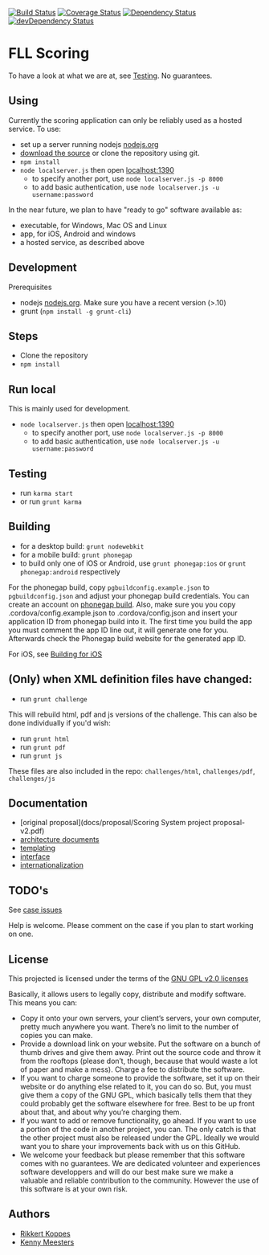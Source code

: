 [![Build Status](https://travis-ci.org/FirstLegoLeague/fllscoring.png?branch=master)](https://travis-ci.org/FirstLegoLeague/fllscoring)
[![Coverage Status](https://coveralls.io/repos/FirstLegoLeague/fllscoring/badge.png?branch=master)](https://coveralls.io/r/FirstLegoLeague/fllscoring?branch=master)
[![Dependency Status](https://david-dm.org/FirstLegoLeague/fllscoring.png)](https://david-dm.org/FirstLegoLeague/fllscoring)
[![devDependency Status](https://david-dm.org/FirstLegoLeague/fllscoring/dev-status.png)](https://david-dm.org/FirstLegoLeague/fllscoring#info=devDependencies)

FLL Scoring
=============

To have a look at what we are at, see [Testing](https://github.com/FirstLegoLeague/fllscoring/wiki/Testing). No guarantees.

Using
---------------

Currently the scoring application can only be reliably used as a hosted service. To use:

- set up a server running nodejs [nodejs.org](http://nodejs.org)
- [download the source](https://github.com/FirstLegoLeague/fllscoring/archive/master.zip) or clone the repository using git.
- `npm install`
- `node localserver.js` then open [localhost:1390](http://localhost:1390)
    - to specify another port, use `node localserver.js -p 8000`
    - to add basic authentication, use `node localserver.js -u username:password`

In the near future, we plan to have "ready to go" software available as:

- executable, for Windows, Mac OS and Linux
- app, for iOS, Android and windows
- a hosted service, as described above

Development
---------------

Prerequisites

- nodejs [nodejs.org](http://nodejs.org). Make sure you have a recent version (>.10)
- grunt (`npm install -g grunt-cli`)

Steps
------

- Clone the repository
- `npm install`

Run local
--------

This is mainly used for development.

- `node localserver.js` then open [localhost:1390](http://localhost:1390)
    - to specify another port, use `node localserver.js -p 8000`
    - to add basic authentication, use `node localserver.js -u username:password`

Testing
-------

- run `karma start`
- or run `grunt karma`

Building
--------

- for a desktop build: `grunt nodewebkit`
- for a mobile build: `grunt phonegap`
 - to build only one of iOS or Android, use `grunt phonegap:ios` or `grunt phonegap:android` respectively

For the phonegap build, copy `pgbuildconfig.example.json` to `pgbuildconfig.json` and adjust your phonegap build credentials. You can create an account on [phonegap build](http://build.phonegap.com/). Also, make sure you you copy .cordova/config.example.json to .cordova/config.json and insert your application ID from phonegap build into it. The first time you build the app you must comment the app ID line out, it will generate one for you. Afterwards check the Phonegap build website for the generated app ID.

For iOS, see [Building for iOS](https://github.com/FirstLegoLeague/fllscoring/wiki/Building-for-iOS)

(Only) when XML definition files have changed:
-----------------------------

- run `grunt challenge`

This will rebuild html, pdf and js versions of the challenge. This can also be done individually if you'd wish:

- run `grunt html`
- run `grunt pdf`
- run `grunt js`

These files are also included in the repo: `challenges/html`, `challenges/pdf`, `challenges/js`

Documentation
-------------

- [original proposal](docs/proposal/Scoring System project proposal-v2.pdf)
- [architecture documents](docs/architecture/readme.md)
- [templating](docs/templating/readme.md)
- [interface](docs/user_interface/readme.md)
- [internationalization](docs/i18n/readme.md)

TODO's
--------

See [case issues](https://github.com/FirstLegoLeague/fllscoring/issues?direction=desc&labels=case&page=1&sort=updated&state=open)

Help is welcome. Please comment on the case if you plan to start working on one.

License
--------
This projected is licensed under the terms of the [GNU GPL v2.0 licenses](https://raw.githubusercontent.com/FirstLegoLeague/fllscoring/master/LICENSE.txt)

Basically, it allows users to legally copy, distribute and modify software. This means you can:
* Copy it onto your own servers, your client’s servers, your own computer, pretty much anywhere you want. There’s no limit to the number of copies you can make.
* Provide a download link on your website. Put the software on a bunch of thumb drives and give them away. Print out the source code and throw it from the rooftops (please don’t, though, because that would waste a lot of paper and make a mess).
Charge a fee to distribute the software.
* If you want to charge someone to provide the software, set it up on their website or do anything else related to it, you can do so. But, you must give them a copy of the GNU GPL, which basically tells them that they could probably get the software elsewhere for free. Best to be up front about that, and about why you’re charging them.
* If you want to add or remove functionality, go ahead. If you want to use a portion of the code in another project, you can. The only catch is that the other project must also be released under the GPL. Ideally we would want you to share your improvements back with us on this GitHub.
* We welcome your feedback but please remember that this software comes with no guarantees. We are dedicated volunteer and experiences software developpers and will do our best make sure we make a valuable and reliable contribution to the community. However the use of this software is at your own risk.

Authors
--------

- [Rikkert Koppes](mailto:rikkert@rikkertkoppes.com)
- [Kenny Meesters](mailto:k.meesters@gmail.com)
